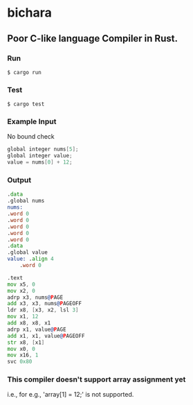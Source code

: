 # bichara

## Poor C-like language Compiler in Rust.

### Run
```shell
$ cargo run
```

### Test
```shell
$ cargo test
```

### Example Input
No bound check
```c
global integer nums[5];
global integer value;
value = nums[0] + 12;
```

### Output
```asm
.data
.global nums
nums:
.word 0
.word 0
.word 0
.word 0
.word 0
.data
.global value
value: .align 4
	.word 0

.text
mov x5, 0
mov x2, 0
adrp x3, nums@PAGE
add x3, x3, nums@PAGEOFF
ldr x8, [x3, x2, lsl 3]
mov x1, 12
add x8, x8, x1
adrp x1, value@PAGE
add x1, x1, value@PAGEOFF
str x8, [x1]
mov x0, 0
mov x16, 1
svc 0x80
```

### This compiler doesn't support array assignment yet
i.e., for e.g., 'array[1] = 12;' is not supported.
